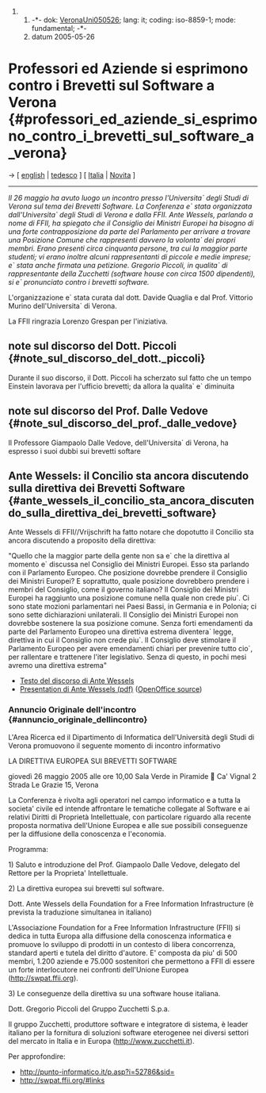 1.  1.  -\*- dok: [VeronaUni050526](VeronaUni050526 "wikilink"); lang:
        it; coding: iso-8859-1; mode: fundamental; -\*-
    2.  datum 2005-05-26

# Professori ed Aziende si esprimono contro i Brevetti sul Software a Verona {#professori_ed_aziende_si_esprimono_contro_i_brevetti_sul_software_a_verona}

-\> \[ [ english](VeronaUni050526En "wikilink") \| [
tedesco](VeronaUni050526De "wikilink") \] \[ [
Italia](SwpatitIt "wikilink") \| [ Novita](SwpatcninoIt "wikilink") \]

------------------------------------------------------------------------

*Il 26 maggio ha avuto luogo un incontro presso l\'Universita\` degli
Studi di Verona sul tema dei Brevetti Software. La Conferenza e\` stata
organizzata dall\'Universita\` degli Studi di Verona e dalla FFII. Ante
Wessels, parlando a nome di FFII, ha spiegato che il Consiglio dei
Ministri Europei ha bisogno di una forte contrapposizione da parte del
Parlamento per arrivare a trovare una Posizione Comune che rappresenti
davvero la volonta\` dei propri membri. Erano presenti circa cinquanta
persone, tra cui la maggior parte studenti; vi erano inoltre alcuni
rappresentanti di piccole e medie imprese; e\` stata anche firmata una
petizione.* *Gregorio Piccoli, in qualita\` di rappresentante della
Zucchetti (software house con circa 1500 dipendenti), si e\` pronunciato
contro i brevetti software.*

L\'organizzazione e\` stata curata dal dott. Davide Quaglia e dal Prof.
Vittorio Murino dell\'Universita\` di Verona.

La FFII ringrazia Lorenzo Grespan per l\'iniziativa.

## note sul discorso del Dott. Piccoli {#note_sul_discorso_del_dott._piccoli}

Durante il suo discorso, il Dott. Piccoli ha scherzato sul fatto che un
tempo Einstein lavorava per l\'ufficio brevetti; da allora la qualita\`
e\` diminuita

## note sul discorso del Prof. Dalle Vedove {#note_sul_discorso_del_prof._dalle_vedove}

Il Professore Giampaolo Dalle Vedove, dell\'Universita\` di Verona, ha
espresso i suoi dubbi sui brevetti softare

## Ante Wessels: il Concilio sta ancora discutendo sulla direttiva dei Brevetti Software {#ante_wessels_il_concilio_sta_ancora_discutendo_sulla_direttiva_dei_brevetti_software}

Ante Wessels di FFII//Vrijschrift ha fatto notare che dopotutto il
Concilio sta ancora discutendo a proposito della direttiva:

\"Quello che la maggior parte della gente non sa e\` che la direttiva al
momento e\` discussa nel Consiglio dei Ministri Europei. Esso sta
parlando con il Parlamento Europeo. Che posizione dovrebbe prendere il
Consiglio dei Ministri Europei? E soprattutto, quale posizione
dovrebbero prendere i membri del Consiglio, come il governo italiano? Il
Consiglio dei Ministri Europei ha raggiunto una posizione comune nella
quale non crede piu\`. Ci sono state mozioni parlamentari nei Paesi
Bassi, in Germania e in Polonia; ci sono sette dichiarazioni
unilaterali. Il Consiglio dei Ministri Europei non dovrebbe sostenere la
sua posizione comune. Senza forti emendamenti da parte del Parlamento
Europeo una direttiva estrema diventera\` legge, direttiva in cui il
Consiglio non crede piu\`. Il Consiglio deve stimolare il Parlamento
Europeo per avere emendamenti chiari per prevenire tutto cio\`, per
rallentare e trattenere l\'iter legislativo. Senza di questo, in pochi
mesi avremo una direttiva estrema\"

-   [Testo del discorso di Ante
    Wessels](http://www.vrijschrift.nl/Members/awessels/verona.pdf "wikilink")
-   [Presentation di Ante Wessels
    (pdf)](http://www.vrijschrift.nl/Members/awessels/verona-presentation.pdf "wikilink")
    ([OpenOffice
    source](http://www.vrijschrift.nl/Members/awessels/verona-presentation.sxi "wikilink"))

### Annuncio Originale dell\'incontro {#annuncio_originale_dellincontro}

L\'Area Ricerca ed il Dipartimento di Informatica dell\'Università degli
Studi di Verona promuovono il seguente momento di incontro informativo

LA DIRETTIVA EUROPEA SUI BREVETTI SOFTWARE

giovedì 26 maggio 2005 alle ore 10,00 Sala Verde in Piramide  Ca\'
Vignal 2 Strada Le Grazie 15, Verona

La Conferenza è rivolta agli operatori nel campo informatico e a tutta
la societa\' civile ed in­tende affrontare le tematiche collegate al
Software e ai relativi Diritti di Proprietà Intellettuale, con
particolare riguardo alla recente proposta normativa dell\'Unione
Europea e alle sue possibili conseguenze per la diffusione della
conoscenza e l\'economia.

Programma:

1\) Saluto e introduzione del Prof. Giampaolo Dalle Vedove, delegato del
Rettore per la Proprieta\' Intellettuale.

2\) La direttiva europea sui brevetti sul software.

Dott. Ante Wessels della Foundation for a Free Information
Infrastructure (è prevista la traduzione simultanea in italiano)

L\'Associazione Foundation for a Free Information Infrastructure (FFII)
si dedica in tutta Europa alla diffusione della conoscenza informatica e
promuove lo sviluppo di prodotti in un contesto di libera concorrenza,
standard aperti e tutela del diritto d\'autore. E\' composta da piu\' di
500 membri, 1.200 aziende e 75.000 sostenitori che permettono a FFII di
essere un forte interlocutore nei confronti dell\'Unione Europea
(http://swpat.ffii.org).

3\) Le conseguenze della direttiva su una software house italiana.

Dott. Gregorio Piccoli del Gruppo Zucchetti S.p.a.

Il gruppo Zucchetti, produttore software e integratore di sistema, è
leader italiano per la fornitura di soluzioni software eterogenee nei
diversi settori del mercato in Italia e in Europa
(http://www.zucchetti.it).

Per approfondire:

-   <http://punto-informatico.it/p.asp?i=52786&sid=>
-   <http://swpat.ffii.org/#links>
